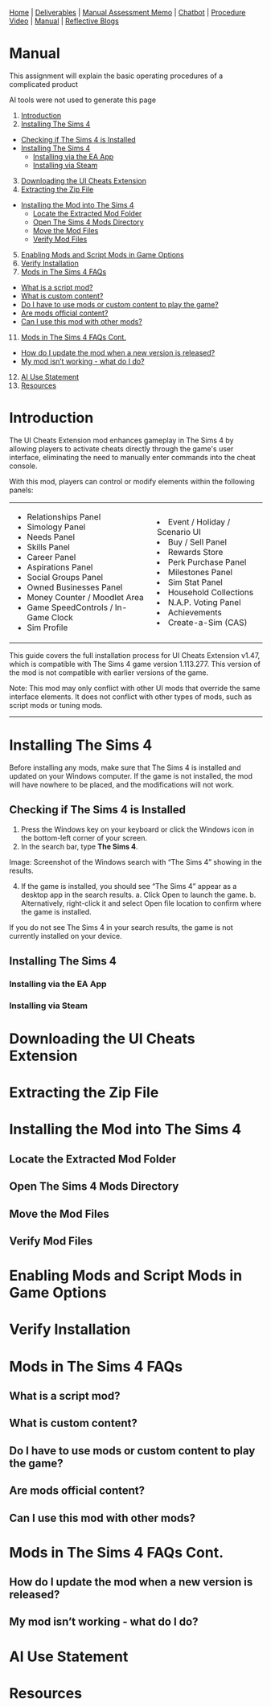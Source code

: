 [Home](index.md) | [Deliverables](deliverables.md) | [Manual Assessment Memo](manual_assessment_memo.md) | [Chatbot](chatbot.md) | [Procedure Video](procedure_video.md) | [Manual](manual.md) | [Reflective Blogs](reflective_blogs.md)

# Manual 
This assignment will explain the basic operating procedures of a complicated product


AI tools were not used to generate this page 


1. [Introduction](#introduction)
2. [Installing The Sims 4](#installing-the-sims-4)
- [Checking if The Sims 4 is Installed](#checking-if-the-sims-4-is-installed)
- [Installing The Sims 4](#installing-the-sims-4)
    - [Installing via the EA App](#installing-via-the-ea-app)
    - [Installing via Steam](#installing-via-steam)
3. [Downloading the UI Cheats Extension](#downloading-the-ui-cheats-extension)
4. [Extracting the Zip File](#extracting-the-zip-file)
- [Installing the Mod into The Sims 4](#installing-the-mod-into-the-sims-4)
  - [Locate the Extracted Mod Folder](#locate-the-extracted-mod-folder)
  - [Open The Sims 4 Mods Directory](#open-the-sims-4-mods-directory)
  - [Move the Mod Files](#move-the-mod-files)
  - [Verify Mod Files](#verify-mod-files)
5. [Enabling Mods and Script Mods in Game Options](#enabling-mods-and-script-mods-in-game-options)
9. [Verify Installation](#verify-installation)
10. [Mods in The Sims 4 FAQs](#mods-in-the-sims-4-faqs)
- [What is a script mod?](#what-is-a-script-mod)
- [What is custom content?](#what-is-custom-content)
- [Do I have to use mods or custom content to play the game?](#do-i-have-to-use-mods-or-custom-content-to-play-the-game)
- [Are mods official content?](#are-mods-official-content)
- [Can I use this mod with other mods?](#can-i-use-this-mod-with-other-mods)
11. [Mods in The Sims 4 FAQs Cont.](#mods-in-the-sims-4-faqs-cont)
- [How do I update the mod when a new version is released?](#how-do-i-update-the-mod-when-a-new-version-is-released)
- [My mod isn’t working - what do I do?](#my-mod-isnt-working---what-do-i-do)
12. [AI Use Statement](#ai-use-statement)
13. [Resources](#resources)


  
# Introduction
The UI Cheats Extension mod enhances gameplay in The Sims 4 by allowing players to activate cheats directly through the game's user interface, eliminating the need to manually enter commands into the cheat console.

With this mod, players can control or modify elements within the following panels:

<table border="0">
 <tr>
    <td>  
      
- Relationships Panel
- Simology Panel
- Needs Panel
- Skills Panel
- Career Panel
- Aspirations Panel
- Social Groups Panel
- Owned Businesses Panel
- Money Counter / Moodlet Area
- Game SpeedControls / In-Game Clock
- Sim Profile
    </td>
    <td>
- Event / Holiday / Scenario UI
- Buy / Sell Panel
- Rewards Store
- Perk Purchase Panel
- Milestones Panel
- Sim Stat Panel
- Household Collections
- N.A.P. Voting Panel
- Achievements
- Create-a-Sim (CAS)
    </td>
 </tr>
</table>

This guide covers the full installation process for UI Cheats Extension v1.47, which is compatible with The Sims 4 game version 1.113.277. This version of the mod is not compatible with earlier
versions of the game.

Note: This mod may only conflict with other UI mods that override the same interface elements. It does not conflict with other types of mods, such as script mods or tuning mods.

---
# Installing The Sims 4
Before installing any mods, make sure that The Sims 4 is installed and updated on your Windows computer. If the game is not installed, the mod will have nowhere to be placed, and the modifications will not work.

## Checking if The Sims 4 is Installed
1. Press the Windows key on your keyboard or click the Windows icon in the bottom-left corner of
your screen.
2. In the search bar, type **The Sims 4**.

Image: Screenshot of the Windows search with “The Sims 4” showing in the results.

4. If the game is installed, you should see “The Sims 4” appear as a desktop app in the search
results.
a. Click Open to launch the game.
b. Alternatively, right-click it and select Open file location to confirm where the game is installed.

If you do not see The Sims 4 in your search results, the game is not currently installed on your device.

## Installing The Sims 4
### Installing via the EA App
### Installing via Steam
# Downloading the UI Cheats Extension
# Extracting the Zip File
# Installing the Mod into The Sims 4
## Locate the Extracted Mod Folder
## Open The Sims 4 Mods Directory
## Move the Mod Files
## Verify Mod Files
# Enabling Mods and Script Mods in Game Options
# Verify Installation
# Mods in The Sims 4 FAQs
## What is a script mod?
## What is custom content?
## Do I have to use mods or custom content to play the game?
## Are mods official content?
## Can I use this mod with other mods?
# Mods in The Sims 4 FAQs Cont.
## How do I update the mod when a new version is released?
## My mod isn’t working - what do I do?
# AI Use Statement
# Resources
